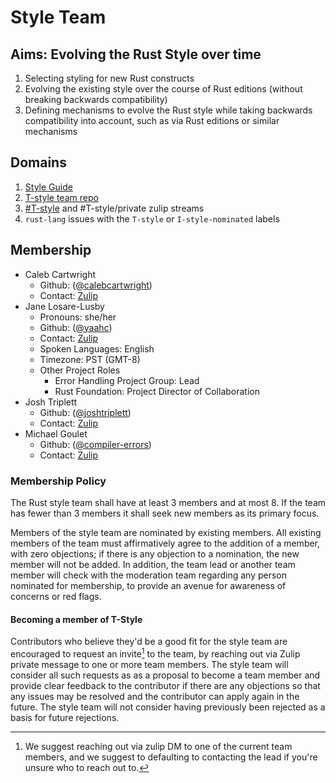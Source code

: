 # Style Team

## Aims: Evolving the Rust Style over time

1. Selecting styling for new Rust constructs
2. Evolving the existing style over the course of Rust editions (without breaking backwards compatibility)
3. Defining mechanisms to evolve the Rust style while taking backwards compatibility into account, such as via Rust editions or similar mechanisms

## Domains

1. [Style Guide]
2. [T-style team repo](https://github.com/rust-lang/fmt-rfcs/)
3. [#T-style] and #T-style/private zulip streams
4. `rust-lang` issues with the `T-style` or `I-style-nominated` labels

## Membership

* Caleb Cartwright
    * Github: ([@calebcartwright](https://github.com/calebcartwright))
    * Contact: [Zulip](https://rust-lang.zulipchat.com/#narrow/pm-with/320317-Caleb-Cartwright)
* Jane Losare-Lusby
    * Pronouns: she/her
    * Github: ([@yaahc](https://github.com/yaahc))
    * Contact: [Zulip](https://rust-lang.zulipchat.com/#narrow/pm-with/220273-Jane-Losare-Lusby)
    * Spoken Languages: English
    * Timezone: PST (GMT-8)
    * Other Project Roles
        * Error Handling Project Group: Lead
        * Rust Foundation: Project Director of Collaboration
* Josh Triplett
    * Github: ([@joshtriplett](https://github.com/joshtriplett))
    * Contact: [Zulip](https://rust-lang.zulipchat.com/#narrow/pm-with/239881-Josh-Triplett)
* Michael Goulet
    * Github: ([@compiler-errors](https://github.com/compiler-errors))
    * Contact: [Zulip](https://rust-lang.zulipchat.com/#narrow/pm-with/426609-Michael-Goulet-(compiler-errors))

### Membership Policy

The Rust style team shall have at least 3 members and at most 8. If the team has fewer than 3 members it shall seek new members as its primary focus.

Members of the style team are nominated by existing members. All existing members of the team must affirmatively agree to the addition of a member, with zero objections; if there is any objection to a nomination, the new member will not be added. In addition, the team lead or another team member will check with the moderation team regarding any person nominated for membership, to provide an avenue for awareness of concerns or red flags.

#### Becoming a member of T-Style

Contributors who believe they'd be a good fit for the style team are encouraged to request an invite[^1] to the team, by reaching out via Zulip private message to one or more team members. The style team will consider all such requests as as a proposal to become a team member and provide clear feedback to the contributor if there are any objections so that any issues may be resolved and the contributor can apply again in the future. The style team will not consider having previously been rejected as a basis for future rejections.


[^1]: We suggest reaching out via zulip DM to one of the current team members, and we suggest to defaulting to contacting the lead if you're unsure who to reach out to.

[Style Guide]: https://github.com/rust-lang/fmt-rfcs/blob/master/guide/guide.md
[#T-style]: https://rust-lang.zulipchat.com/#narrow/stream/346005-t-style
